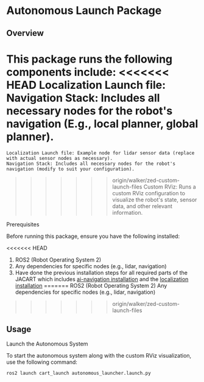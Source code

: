 # Autonomous Launch Package
## Overview

This package runs the following components include:
<<<<<<< HEAD
    Localization Launch file: 
    Navigation Stack: Includes all necessary nodes for the robot's navigation (E.g., local planner, global planner).
=======
    Localization Launch file: Example node for lidar sensor data (replace with actual sensor nodes as necessary).
    Navigation Stack: Includes all necessary nodes for the robot's navigation (modify to suit your configuration).
>>>>>>> origin/walker/zed-custom-launch-files
    Custom RViz: Runs a custom RViz configuration to visualize the robot's state, sensor data, and other relevant information.

Prerequisites

Before running this package, ensure you have the following installed:

<<<<<<< HEAD
1. ROS2 (Robot Operating System 2)
2. Any dependencies for specific nodes (e.g., lidar, navigation)
3. Have done the previous installation steps for all required parts of the JACART which includes
    [ai-navigation installation](https://github.com/JACart2/ai-navigation/blob/main/README.md) and the 
    [localization installation](https://github.com/JACart2/jacart2_documentation/blob/main/sensors_README.md)
=======
    ROS2 (Robot Operating System 2)
    Any dependencies for specific nodes (e.g., lidar, navigation)
>>>>>>> origin/walker/zed-custom-launch-files

## Usage
Launch the Autonomous System

To start the autonomous system along with the custom RViz visualization, use the following command:

```
ros2 launch cart_launch autonomous_launcher.launch.py
```


